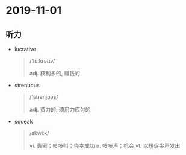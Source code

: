 # 2019-11-01

## 听力

* lucrative

  > /'luːkrətɪv/
  >
  > adj. 获利多的, 赚钱的

* strenuous

  > /'strenjʊəs/
  >
  > adj. 费力的; 须用力应付的

* squeak

  > /skwiːk/
  >
  > vi. 告密；吱吱叫；侥幸成功
  > n. 吱吱声；机会
  > vt. 以短促尖声发出

